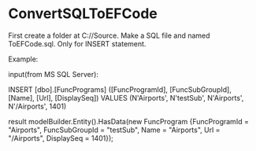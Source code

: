 # ConvertSQLToEFCode
First create a folder at C://Source.
Make a SQL file and named ToEFCode.sql.
Only for INSERT statement.

Example:

input(from MS SQL Server):

INSERT [dbo].[FuncPrograms] ([FuncProgramId], [FuncSubGroupId], [Name], [Url], [DisplaySeq]) VALUES (N'Airports', N'testSub', N'Airports', N'/Airports', 1401)

result
modelBuilder.Entity<FuncProgram>().HasData(new FuncProgram {FuncProgramId =  "Airports", FuncSubGroupId =  "testSub", Name =  "Airports", Url =  "/Airports", DisplaySeq =  1401});

